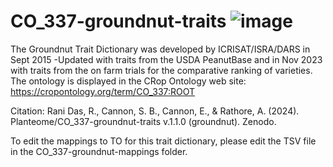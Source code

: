 # CO_337-groundnut-traits ![image](https://github.com/Planteome/CO_337-groundnut-traits/assets/1417541/00051452-d36d-4ed6-bb99-8df1b8067cfe)

The Groundnut Trait Dictionary was developed by  ICRISAT/ISRA/DARS in Sept 2015 -Updated with traits from the USDA PeanutBase and in Nov 2023 with traits from the on farm trials for the comparative ranking of varieties. The ontology is displayed in the CRop Ontology web site: https://cropontology.org/term/CO_337:ROOT 

Citation: Rani Das, R., Cannon, S. B., Cannon, E., & Rathore, A. (2024). Planteome/CO_337-groundnut-traits v.1.1.0 (groundnut). Zenodo.

To edit the mappings to TO for this trait dictionary, please edit the TSV file in the CO_337-groundnut-mappings folder. 
